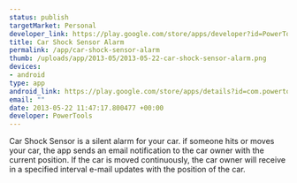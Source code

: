 ```yaml
--- 
status: publish
targetMarket: Personal
developer_link: https://play.google.com/store/apps/developer?id=PowerTools
title: Car Shock Sensor Alarm
permalink: /app/car-shock-sensor-alarm
thumb: /uploads/app/2013-05/2013-05-22-car-shock-sensor-alarm.png
devices: 
- android
type: app
android_link: https://play.google.com/store/apps/details?id=com.powertools.carshocksensorandroid
email: ""
date: 2013-05-22 11:47:17.800477 +00:00
developer: PowerTools
---
```


Car Shock Sensor is a silent alarm for your car.
if someone hits or moves your car, the app sends an email notification to the car owner with the current position. 
If the car is moved continuously, the car owner will receive in a specified interval e-mail updates with the position of the car.
